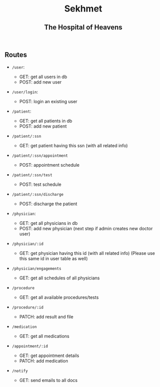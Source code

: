 # <div align="center">Sekhmet</div>

## <div align="center">The Hospital of Heavens</div>

<br/>

## Routes

- `/user`:
    - GET: get all users in db
    - POST: add new user

- `/user/login`:
    - POST: login an existing user

- `/patient`:
    - GET: get all patients in db
    - POST: add new patient

- `/patient/:ssn`
    - GET: get patient having this ssn (with all related info)

- `/patient/:ssn/appointment`
    - POST: appointment schedule

- `/patient/:ssn/test`
    - POST: test schedule

- `/patient/:ssn/discharge`
    - POST: discharge the patient

- `/physician`:
    - GET: get all physicians in db
    - POST: add new physician (next step if admin creates new doctor user)

- `/physician/:id`
    - GET: get physician having this id (with all related info) (Please use this same id in user table as well)

- `/physician/engagements`
    - GET: get all schedules of all physicians

- `/procedure`
    - GET: get all available procedures/tests

- `/procedure/:id`
    - PATCH: add result and file

- `/medication`
    - GET: get all medications

- `/appointment/:id`
    - GET: get appointment details
    - PATCH: add medication

- `/notify`
    - GET: send emails to all docs